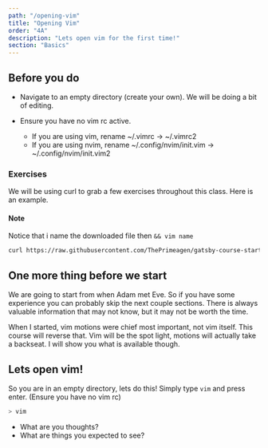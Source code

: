 ```yaml
---
path: "/opening-vim"
title: "Opening Vim"
order: "4A"
description: "Lets open vim for the first time!"
section: "Basics"
---
```


## Before you do
* Navigate to an empty directory (create your own).  We will be doing a bit of
  editing.

* Ensure you have no vim rc active.
  * If you are using vim, rename ~/.vimrc -> ~/.vimrc2
  * If you are using nvim, rename ~/.config/nvim/init.vim -> ~/.config/nvim/init.vim2

### Exercises
We will be using curl to grab a few exercises throughout this class.  Here is
an example.

#### Note
Notice that i name the downloaded file then `&& vim name`

```bash
curl https://raw.githubusercontent.com/ThePrimeagen/gatsby-course-starter/master/course-website/lessons/exercise-0-hjkl-x.md > exercise.md && vim exercise.md
```

## One more thing before we start
We are going to start from when Adam met Eve.  So if you have some experience
you can probably skip the next couple sections.  There is always valuable
information that may not know, but it may not be worth the time.

When I started, vim motions were chief most important, not vim itself.  This
course will reverse that.  Vim will be the spot light, motions will actually
take a backseat.  I will show you what is available though.

## Lets open vim!
So you are in an empty directory, lets do this! Simply type `vim` and press
enter.  (Ensure you have no vim rc)

```bash
> vim
```

* What are you thoughts?
* What are things you expected to see?


